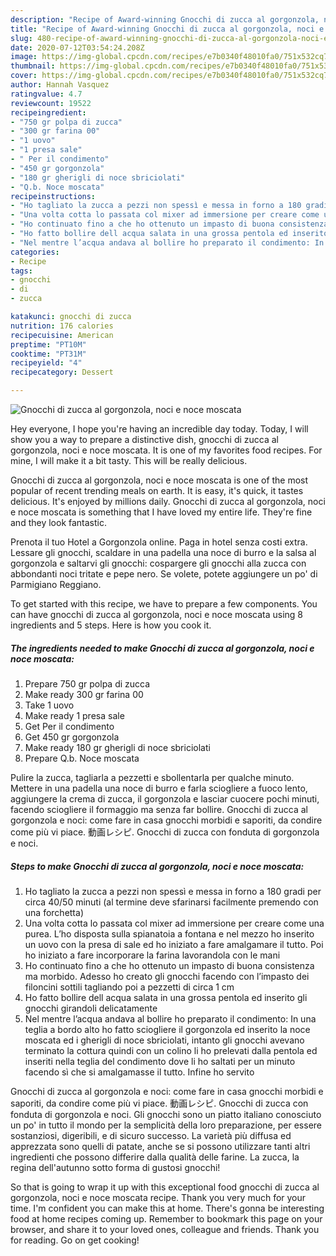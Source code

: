 ```yaml
---
description: "Recipe of Award-winning Gnocchi di zucca al gorgonzola, noci e noce moscata"
title: "Recipe of Award-winning Gnocchi di zucca al gorgonzola, noci e noce moscata"
slug: 480-recipe-of-award-winning-gnocchi-di-zucca-al-gorgonzola-noci-e-noce-moscata
date: 2020-07-12T03:54:24.208Z
image: https://img-global.cpcdn.com/recipes/e7b0340f48010fa0/751x532cq70/gnocchi-di-zucca-al-gorgonzola-noci-e-noce-moscata-recipe-main-photo.jpg
thumbnail: https://img-global.cpcdn.com/recipes/e7b0340f48010fa0/751x532cq70/gnocchi-di-zucca-al-gorgonzola-noci-e-noce-moscata-recipe-main-photo.jpg
cover: https://img-global.cpcdn.com/recipes/e7b0340f48010fa0/751x532cq70/gnocchi-di-zucca-al-gorgonzola-noci-e-noce-moscata-recipe-main-photo.jpg
author: Hannah Vasquez
ratingvalue: 4.7
reviewcount: 19522
recipeingredient:
- "750 gr polpa di zucca"
- "300 gr farina 00"
- "1 uovo"
- "1 presa sale"
- " Per il condimento"
- "450 gr gorgonzola"
- "180 gr gherigli di noce sbriciolati"
- "Q.b. Noce moscata"
recipeinstructions:
- "Ho tagliato la zucca a pezzi non spessì e messa in forno a 180 gradi per circa 40/50 minuti (al termine deve sfarinarsi facilmente premendo con una forchetta)"
- "Una volta cotta lo passata col mixer ad immersione per creare come una purea. L’ho disposta sulla spianatoia a fontana e nel mezzo ho inserito un uovo con la presa di sale ed ho iniziato a fare amalgamare il tutto. Poi ho iniziato a fare incorporare la farina lavorandola con le mani"
- "Ho continuato fino a che ho ottenuto un impasto di buona consistenza ma morbido. Adesso ho creato gli gnocchi facendo con l’impasto dei filoncini sottili tagliando poi a pezzetti di circa 1 cm"
- "Ho fatto bollire dell acqua salata in una grossa pentola ed inserito gli gnocchi girandoli delicatamente"
- "Nel mentre l’acqua andava al bollire ho preparato il condimento: In una teglia a bordo alto ho fatto sciogliere il gorgonzola ed inserito la noce moscata ed i gherigli di noce sbriciolati, intanto gli gnocchi avevano terminato la cottura quindi con un colino li ho prelevati dalla pentola ed inseriti nella teglia del condimento dove li ho saltati per un minuto facendo sì che si amalgamasse il tutto. Infine ho servito"
categories:
- Recipe
tags:
- gnocchi
- di
- zucca

katakunci: gnocchi di zucca 
nutrition: 176 calories
recipecuisine: American
preptime: "PT10M"
cooktime: "PT31M"
recipeyield: "4"
recipecategory: Dessert

---
```



![Gnocchi di zucca al gorgonzola, noci e noce moscata](https://img-global.cpcdn.com/recipes/e7b0340f48010fa0/751x532cq70/gnocchi-di-zucca-al-gorgonzola-noci-e-noce-moscata-recipe-main-photo.jpg)

Hey everyone, I hope you're having an incredible day today. Today, I will show you a way to prepare a distinctive dish, gnocchi di zucca al gorgonzola, noci e noce moscata. It is one of my favorites food recipes. For mine, I will make it a bit tasty. This will be really delicious.

Gnocchi di zucca al gorgonzola, noci e noce moscata is one of the most popular of recent trending meals on earth. It is easy, it's quick, it tastes delicious. It's enjoyed by millions daily. Gnocchi di zucca al gorgonzola, noci e noce moscata is something that I have loved my entire life. They're fine and they look fantastic.

Prenota il tuo Hotel a Gorgonzola online. Paga in hotel senza costi extra. Lessare gli gnocchi, scaldare in una padella una noce di burro e la salsa al gorgonzola e saltarvi gli gnocchi: cospargere gli gnocchi alla zucca con abbondanti noci tritate e pepe nero. Se volete, potete aggiungere un po&#39; di Parmigiano Reggiano.


To get started with this recipe, we have to prepare a few components. You can have gnocchi di zucca al gorgonzola, noci e noce moscata using 8 ingredients and 5 steps. Here is how you cook it.

<!--inarticleads1-->

##### The ingredients needed to make Gnocchi di zucca al gorgonzola, noci e noce moscata:

1. Prepare 750 gr polpa di zucca
1. Make ready 300 gr farina 00
1. Take 1 uovo
1. Make ready 1 presa sale
1. Get  Per il condimento
1. Get 450 gr gorgonzola
1. Make ready 180 gr gherigli di noce sbriciolati
1. Prepare Q.b. Noce moscata


Pulire la zucca, tagliarla a pezzetti e sbollentarla per qualche minuto. Mettere in una padella una noce di burro e farla sciogliere a fuoco lento, aggiungere la crema di zucca, il gorgonzola e lasciar cuocere pochi minuti, facendo sciogliere il formaggio ma senza far bollire. Gnocchi di zucca al gorgonzola e noci: come fare in casa gnocchi morbidi e saporiti, da condire come più vi piace. 動画レシピ. Gnocchi di zucca con fonduta di gorgonzola e noci. 

<!--inarticleads2-->

##### Steps to make Gnocchi di zucca al gorgonzola, noci e noce moscata:

1. Ho tagliato la zucca a pezzi non spessì e messa in forno a 180 gradi per circa 40/50 minuti (al termine deve sfarinarsi facilmente premendo con una forchetta)
1. Una volta cotta lo passata col mixer ad immersione per creare come una purea. L’ho disposta sulla spianatoia a fontana e nel mezzo ho inserito un uovo con la presa di sale ed ho iniziato a fare amalgamare il tutto. Poi ho iniziato a fare incorporare la farina lavorandola con le mani
1. Ho continuato fino a che ho ottenuto un impasto di buona consistenza ma morbido. Adesso ho creato gli gnocchi facendo con l’impasto dei filoncini sottili tagliando poi a pezzetti di circa 1 cm
1. Ho fatto bollire dell acqua salata in una grossa pentola ed inserito gli gnocchi girandoli delicatamente
1. Nel mentre l’acqua andava al bollire ho preparato il condimento: In una teglia a bordo alto ho fatto sciogliere il gorgonzola ed inserito la noce moscata ed i gherigli di noce sbriciolati, intanto gli gnocchi avevano terminato la cottura quindi con un colino li ho prelevati dalla pentola ed inseriti nella teglia del condimento dove li ho saltati per un minuto facendo sì che si amalgamasse il tutto. Infine ho servito


Gnocchi di zucca al gorgonzola e noci: come fare in casa gnocchi morbidi e saporiti, da condire come più vi piace. 動画レシピ. Gnocchi di zucca con fonduta di gorgonzola e noci. Gli gnocchi sono un piatto italiano conosciuto un po&#39; in tutto il mondo per la semplicità della loro preparazione, per essere sostanziosi, digeribili, e di sicuro successo. La varietà più diffusa ed apprezzata sono quelli di patate, anche se si possono utilizzare tanti altri ingredienti che possono differire dalla qualità delle farine. La zucca, la regina dell&#39;autunno sotto forma di gustosi gnocchi! 

So that is going to wrap it up with this exceptional food gnocchi di zucca al gorgonzola, noci e noce moscata recipe. Thank you very much for your time. I'm confident you can make this at home. There's gonna be interesting food at home recipes coming up. Remember to bookmark this page on your browser, and share it to your loved ones, colleague and friends. Thank you for reading. Go on get cooking!
